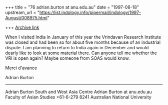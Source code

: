 +++
title = "76 adrian.burton at anu.edu.au"
date = "1997-08-18"
upstream_url = "https://list.indology.info/pipermail/indology/1997-August/008975.html"

+++
[Archive link](https://list.indology.info/pipermail/indology/1997-August/008975.html)

When I visited India in January of this year the Vrindavan Research
Institute was closed and had been so for about five months because of an
industrial dispute.  I am planning to return to India again in December and
would dearly like to look at some material there.  Can anyone tell me
whether the VRI is open again?  Maybe someone from SOAS  would know.

Merci d'avance

Adrian Burton

_______________________________________________________________
Adrian Burton                      South and West Asia Centre
Adrian Burton at anu.edu.au   Faculty of Asian Studies
+61-6-279 8241                   Australian National University





